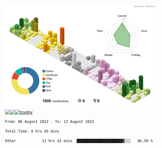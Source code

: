 ![](./profile-3d-contrib/profile-season-animate.svg)

<a href="https://github.com/anuraghazra/github-readme-stats">
  <img align="left" src="https://github-readme-stats.vercel.app/api?username=shake551&count_private=true&show_icons=true&theme=dark" />
</a>
<a href="https://github.com/anuraghazra/github-readme-stats">
  <img align="left" src="https://github-readme-stats.vercel.app/api/top-langs/?username=shake551&theme=dark" />
</a>

[![trophy](https://github-profile-trophy.vercel.app/?username=shake551&theme=darkhub&column=8)](https://github.com/ryo-ma/github-profile-trophy)

<!--START_SECTION:waka-->

```text
From: 06 August 2022 - To: 13 August 2022

Total Time: 6 hrs 45 mins

Other            11 hrs 42 mins  █████████████████████▓░░░   86.59 %
```

<!--END_SECTION:waka-->
